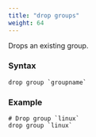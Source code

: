 ```yaml
---
title: "drop groups"
weight: 64
---
```


Drops an existing group.

### Syntax

	drop group `groupname`


### Example

	# Drop group `linux`
	drop group `linux`
